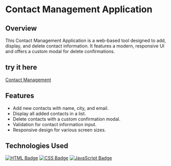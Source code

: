 # Contact Management Application

## Overview
This Contact Management Application is a web-based tool designed to add, display, and delete contact information. It features a modern, responsive UI and offers a custom modal for delete confirmations.

## try it here 
 [Contact Management](https://bachar157.github.io/managing-contacts/)

## Features
- Add new contacts with name, city, and email.
- Display all added contacts in a list.
- Delete contacts with a custom confirmation modal.
- Validation for contact information input.
- Responsive design for various screen sizes.

## Technologies Used

[![HTML Badge](https://img.shields.io/badge/-HTML-E34F26?style=for-the-badge&labelColor=black&logo=html5&logoColor=E34F26)](#)
[![CSS Badge](https://img.shields.io/badge/-CSS-1572B6?style=for-the-badge&labelColor=black&logo=css3&logoColor=1572B6)](#)
[![JavaScript Badge](https://img.shields.io/badge/-JavaScript-F7DF1E?style=for-the-badge&labelColor=black&logo=javascript&logoColor=F7DF1E)](#)

